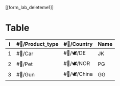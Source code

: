 [[form_lab_deleteme1]]


# Table

| i   | #🔰/Product_type | #🔰/Country | Name |
| --- | ---------------- | ----------- | ---- |
| 1   | #🔅/Car        | #🏁/🕊/DE    | JK   |
| 2   | #🔅/Pet        | #🏁/🕊/NOR   | PG   |
| 3   | #🔅/Gun        | #🏁/🕊/China  | GG     |


